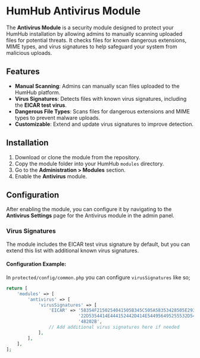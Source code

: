 # HumHub Antivirus Module

The **Antivirus Module** is a security module designed to protect your HumHub installation by allowing admins to manually scanning uploaded files for potential threats. It checks files for known dangerous extensions, MIME types, and virus signatures to help safeguard your system from malicious uploads.

## Features

- **Manual Scanning**: Admins can manually scan files uploaded to the HumHub platform.
- **Virus Signatures**: Detects files with known virus signatures, including the **EICAR test virus**.
- **Dangerous File Types**: Scans files for dangerous extensions and MIME types to prevent malware uploads.
- **Customizable**: Extend and update virus signatures to improve detection.

## Installation

1. Download or clone the module from the repository.
2. Copy the module folder into your HumHub `modules` directory.
3. Go to the **Administration > Modules** section.
4. Enable the **Antivirus** module.

## Configuration

After enabling the module, you can configure it by navigating to the **Antivirus Settings** page for the Antivirus module in the admin panel.

### Virus Signatures

The module includes the EICAR test virus signature by default, but you can extend this list with additional known virus signatures.

#### Configuration Example:
In `protected/config/common.php` you can configure `virusSignatures` like so;
```php
return [
    'modules' => [
        'antivirus' => [
            'virusSignatures' => [
                'EICAR' => '58354F2150254041505B345C505A58353428505E2937434329377D24454943415' . 
                           '22D5354414E444152442D414E544956495255532D544553542D46494C452124' . 
                           '48202B',
                // Add additional virus signatures here if needed
            ],
        ],
    ],
];
```
